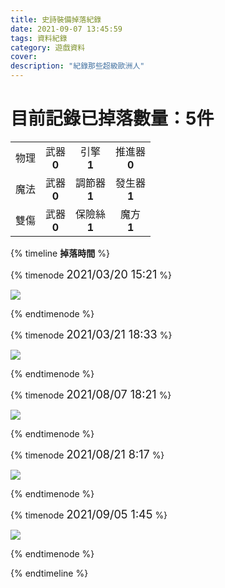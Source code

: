 ```yaml
---
title: 史詩裝備掉落紀錄
date: 2021-09-07 13:45:59
tags: 資料紀錄
category: 遊戲資料
cover: 
description: "紀錄那些超級歐洲人"
---
```


# 目前記錄已掉落數量：5件
|||||
|:-:|:-:|:-:|:-:|
|物理|武器<br>**0**|引擎<br>**1**|推進器<br>**0**|
|魔法|武器<br>**0**|調節器<br>**1**|發生器<br>**1**|
|雙傷|武器<br>**0**|保險絲<br>**1**|魔方<br>**1**|


{% timeline <strong>掉落時間</strong> %}

{% timenode <font size=4>2021/03/20 15:21</font> %}

![](https://firebasestorage.googleapis.com/v0/b/closersinfo-37f2b.appspot.com/o/epicgears%2Fepicgear4.png?alt=media)

{% endtimenode %}

{% timenode <font size=4>2021/03/21 18:33</font> %}

![](https://firebasestorage.googleapis.com/v0/b/closersinfo-37f2b.appspot.com/o/epicgears%2Fepicgear5.png?alt=media)

{% endtimenode %}

{% timenode <font size=4>2021/08/07 18:21</font> %}

![](https://firebasestorage.googleapis.com/v0/b/closersinfo-37f2b.appspot.com/o/epicgears%2Fepicgear3.png?alt=media)

{% endtimenode %}

{% timenode <font size=4>2021/08/21 8:17</font> %}

![](https://firebasestorage.googleapis.com/v0/b/closersinfo-37f2b.appspot.com/o/epicgears%2Fepicgear1.png?alt=media)

{% endtimenode %}

{% timenode <font size=4>2021/09/05 1:45</font> %}

![](https://firebasestorage.googleapis.com/v0/b/closersinfo-37f2b.appspot.com/o/epicgears%2Fepicgear2.png?alt=media)

{% endtimenode %}

{% endtimeline %}